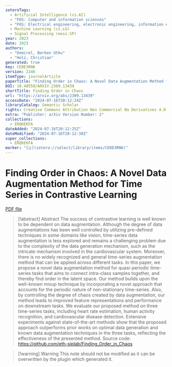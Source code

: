```yaml
---
zoteroTags:
  - Artificial Intelligence (cs.AI)
  - "FOS: Computer and information sciences"
  - "FOS: Electrical engineering, electronic engineering, information engineering"
  - Machine Learning (cs.LG)
  - Signal Processing (eess.SP)
year: 2023
date: 2023
authors:
  - "Demirel, Berken Utku"
  - "Holz, Christian"
generated: true
key: CE8E3RN6
version: 2246
itemType: journalArticle
paperTitle: "Finding Order in Chaos: A Novel Data Augmentation Method for Time Series in Contrastive Learning"
DOI: 10.48550/ARXIV.2309.13439
shortTitle: Finding Order in Chaos
url: "https://arxiv.org/abs/2309.13439"
accessDate: "2024-07-16T20:12:24Z"
libraryCatalog: Semantic Scholar
rights: Creative Commons Attribution Non Commercial No Derivatives 4.0 International
extra: "Publisher: arXiv Version Number: 2"
collections:
  - ERQKEKFA
dateAdded: "2024-07-16T20:12:25Z"
dateModified: "2024-07-16T20:12:30Z"
super_collections:
  - ERQKEKFA
marker: "[🇿](zotero://select/library/items/CE8E3RN6)"
---
```


# Finding Order in Chaos: A Novel Data Augmentation Method for Time Series in Contrastive Learning

[PDF file](/Papers/PDFs/Demirel%20and%20Holz%202023undefined%20-%20Finding%20Order%20in%20Chaos%20A%20Novel%20Data%20Augmentation%20Method%20for%20Time%20Series%20in%20Contrastive%20Learning.pdf)

> [!abstract] Abstract
> The success of contrastive learning is well known to be dependent on data augmentation. Although the degree of data augmentations has been well controlled by utilizing pre-defined techniques in some domains like vision, time-series data augmentation is less explored and remains a challenging problem due to the complexity of the data generation mechanism, such as the intricate mechanism involved in the cardiovascular system. Moreover, there is no widely recognized and general time-series augmentation method that can be applied across different tasks. In this paper, we propose a novel data augmentation method for quasi-periodic time-series tasks that aims to connect intra-class samples together, and thereby find order in the latent space. Our method builds upon the well-known mixup technique by incorporating a novel approach that accounts for the periodic nature of non-stationary time-series. Also, by controlling the degree of chaos created by data augmentation, our method leads to improved feature representations and performance on downstream tasks. We evaluate our proposed method on three time-series tasks, including heart rate estimation, human activity recognition, and cardiovascular disease detection. Extensive experiments against state-of-the-art methods show that the proposed approach outperforms prior works on optimal data generation and known data augmentation techniques in the three tasks, reflecting the effectiveness of the presented method. Source code: https://github.com/eth-siplab/Finding_Order_in_Chaos

>[!warning] Warning
> This note should not be modified as it can be overwritten by the plugin which generated it.

